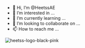 - 👋 Hi, I’m @HeetssAE
- 👀 I’m interested in ...
- 🌱 I’m currently learning ...
- 💞️ I’m looking to collaborate on ...
- 📫 How to reach me ...

<!---
HeetssAE/HeetssAE is a ✨ special ✨ repository because its `README.md` (this file) appears on your GitHub profile.
You can click the Preview link to take a look at your changes.
--->
![heetss-logo-black-pink](https://github.com/HeetssAE/HeetssAE/assets/142473244/683035d9-cdf8-4629-8523-5a1515907cdc)
